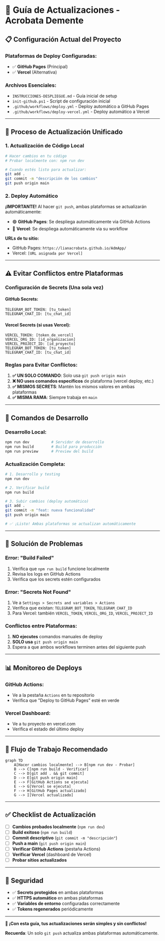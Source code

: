 # 🔄 Guía de Actualizaciones - Acrobata Demente

## 📋 Configuración Actual del Proyecto

### Plataformas de Deploy Configuradas:
- ✅ **GitHub Pages** (Principal)
- ✅ **Vercel** (Alternativa)

### Archivos Esenciales:
- `INSTRUCCIONES-DESPLIEGUE.md` - Guía inicial de setup
- `init-github.ps1` - Script de configuración inicial
- `.github/workflows/deploy.yml` - Deploy automático a GitHub Pages
- `.github/workflows/deploy-vercel.yml` - Deploy automático a Vercel

---

## 🚀 Proceso de Actualización Unificado

### 1. **Actualización de Código Local**

```bash
# Hacer cambios en tu código
# Probar localmente con: npm run dev

# Cuando estés listo para actualizar:
git add .
git commit -m "descripción de los cambios"
git push origin main
```

### 2. **Deploy Automático**

**¡IMPORTANTE!** Al hacer `git push`, ambas plataformas se actualizarán automáticamente:

- 🟢 **GitHub Pages**: Se despliega automáticamente via GitHub Actions
- 🔵 **Vercel**: Se despliega automáticamente via su workflow

**URLs de tu sitio:**
- GitHub Pages: `https://lianacrobata.github.io/AdmApp/`
- Vercel: `[URL asignada por Vercel]`

---

## ⚠️ Evitar Conflictos entre Plataformas

### Configuración de Secrets (Una sola vez)

#### GitHub Secrets:
```
TELEGRAM_BOT_TOKEN: [tu_token]
TELEGRAM_CHAT_ID: [tu_chat_id]
```

#### Vercel Secrets (si usas Vercel):
```
VERCEL_TOKEN: [token_de_vercel]
VERCEL_ORG_ID: [id_organizacion]
VERCEL_PROJECT_ID: [id_proyecto]
TELEGRAM_BOT_TOKEN: [tu_token]
TELEGRAM_CHAT_ID: [tu_chat_id]
```

### Reglas para Evitar Conflictos:

1. **✅ UN SOLO COMANDO**: Solo usa `git push origin main`
2. **❌ NO uses comandos específicos** de plataforma (vercel deploy, etc.)
3. **✅ MISMOS SECRETS**: Mantén los mismos valores en ambas plataformas
4. **✅ MISMA RAMA**: Siempre trabaja en `main`

---

## 🔧 Comandos de Desarrollo

### Desarrollo Local:
```bash
npm run dev          # Servidor de desarrollo
npm run build        # Build para producción
npm run preview      # Preview del build
```

### Actualización Completa:
```bash
# 1. Desarrollo y testing
npm run dev

# 2. Verificar build
npm run build

# 3. Subir cambios (deploy automático)
git add .
git commit -m "feat: nueva funcionalidad"
git push origin main

# ✅ ¡Listo! Ambas plataformas se actualizan automáticamente
```

---

## 🚨 Solución de Problemas

### Error: "Build Failed"
1. Verifica que `npm run build` funcione localmente
2. Revisa los logs en GitHub Actions
3. Verifica que los secrets estén configurados

### Error: "Secrets Not Found"
1. Ve a `Settings > Secrets and variables > Actions`
2. Verifica que existan: `TELEGRAM_BOT_TOKEN`, `TELEGRAM_CHAT_ID`
3. Para Vercel: también `VERCEL_TOKEN`, `VERCEL_ORG_ID`, `VERCEL_PROJECT_ID`

### Conflictos entre Plataformas:
1. **NO ejecutes** comandos manuales de deploy
2. **SOLO usa** `git push origin main`
3. Espera a que ambos workflows terminen antes del siguiente push

---

## 📊 Monitoreo de Deploys

### GitHub Actions:
- Ve a la pestaña `Actions` en tu repositorio
- Verifica que "Deploy to GitHub Pages" esté en verde

### Vercel Dashboard:
- Ve a tu proyecto en vercel.com
- Verifica el estado del último deploy

---

## 🎯 Flujo de Trabajo Recomendado

```mermaid
graph TD
    A[Hacer cambios localmente] --> B[npm run dev - Probar]
    B --> C[npm run build - Verificar]
    C --> D[git add . && git commit]
    D --> E[git push origin main]
    E --> F[GitHub Actions se ejecuta]
    E --> G[Vercel se ejecuta]
    F --> H[GitHub Pages actualizado]
    G --> I[Vercel actualizado]
```

---

## ✅ Checklist de Actualización

- [ ] **Cambios probados localmente** (`npm run dev`)
- [ ] **Build exitoso** (`npm run build`)
- [ ] **Commit descriptivo** (`git commit -m "descripción"`)
- [ ] **Push a main** (`git push origin main`)
- [ ] **Verificar GitHub Actions** (pestaña Actions)
- [ ] **Verificar Vercel** (dashboard de Vercel)
- [ ] **Probar sitios actualizados**

---

## 🔐 Seguridad

- ✅ **Secrets protegidos** en ambas plataformas
- ✅ **HTTPS automático** en ambas plataformas
- ✅ **Variables de entorno** configuradas correctamente
- ✅ **Tokens regenerados** periódicamente

---

**🎉 ¡Con esta guía, tus actualizaciones serán simples y sin conflictos!**

**Recuerda**: Un solo `git push` actualiza ambas plataformas automáticamente.